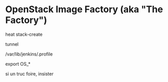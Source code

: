 # OpenStack Image Factory (aka "The Factory")


heat stack-create

tunnel

/var/lib/jenkins/.profile

export OS_*

si un truc foire, insister